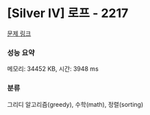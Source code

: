 # [Silver IV] 로프 - 2217 

[문제 링크](https://www.acmicpc.net/problem/2217) 

### 성능 요약

메모리: 34452 KB, 시간: 3948 ms

### 분류

그리디 알고리즘(greedy), 수학(math), 정렬(sorting)

